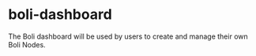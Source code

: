 # boli-dashboard
The Boli dashboard will be used by users to create and manage their own Boli Nodes.
